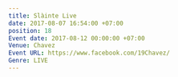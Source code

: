 ```yaml
---
title: Slàinte Live
date: 2017-08-07 16:54:00 +07:00
position: 18
Event date: 2017-08-12 00:00:00 +07:00
Venue: Chavez
Event URL: https://www.facebook.com/19Chavez/
Genre: LIVE
---
```


